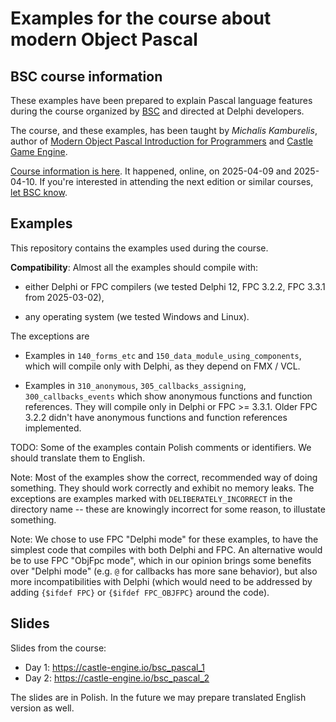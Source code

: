 # Examples for the course about modern Object Pascal

## BSC course information

These examples have been prepared to explain Pascal language features during the course organized by [BSC](https://www.bsc.com.pl/) and directed at Delphi developers.

The course, and these examples, has been taught by _Michalis Kamburelis_, author of [Modern Object Pascal Introduction for Programmers](https://castle-engine.io/modern_pascal) and [Castle Game Engine](https://castle-engine.io/).

[Course information is here](https://www.bsc.com.pl/szkolenie-nowoczesny-obiektowy-pascal/). It happened, online, on 2025-04-09 and 2025-04-10. If you're interested in attending the next edition or similar courses, [let BSC know](https://www.bsc.com.pl/about/kontakt/).

## Examples

This repository contains the examples used during the course.

**Compatibility**: Almost all the examples should compile with:

- either Delphi or FPC compilers (we tested Delphi 12, FPC 3.2.2, FPC 3.3.1 from 2025-03-02),

- any operating system (we tested Windows and Linux).

The exceptions are

- Examples in `140_forms_etc` and `150_data_module_using_components`, which will compile only with Delphi, as they depend on FMX / VCL.

- Examples in `310_anonymous`, `305_callbacks_assigning`, `300_callbacks_events` which show anonymous functions and function references. They will compile only in Delphi or FPC >= 3.3.1. Older FPC 3.2.2 didn't have anonymous functions and function references implemented.

TODO: Some of the examples contain Polish comments or identifiers. We should translate them to English.

Note: Most of the examples show the correct, recommended way of doing something. They should work correctly and exhibit no memory leaks. The exceptions are examples marked with `DELIBERATELY_INCORRECT` in the directory name -- these are knowingly incorrect for some reason, to illustate something.

Note: We chose to use FPC "Delphi mode" for these examples, to have the simplest code that compiles with both Delphi and FPC. An alternative would be to use FPC "ObjFpc mode", which in our opinion brings some benefits over "Delphi mode" (e.g. `@` for callbacks has more sane behavior), but also more incompatibilities with Delphi (which would need to be addressed by adding `{$ifdef FPC}` or `{$ifdef FPC_OBJFPC}` around the code).

## Slides

Slides from the course:

- Day 1: https://castle-engine.io/bsc_pascal_1
- Day 2: https://castle-engine.io/bsc_pascal_2

The slides are in Polish. In the future we may prepare translated English version as well.